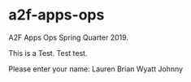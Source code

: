 # a2f-apps-ops
A2F Apps Ops Spring Quarter 2019.

This is a Test. Test test.

Please enter your name: 
Lauren
Brian
Wyatt
Johnny
